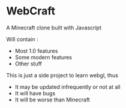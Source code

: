 # WebCraft
A Minecraft clone built with Javascript

Will contain :
- Most 1.0 features
- Some modern features
- Other stuff

This is just a side project to learn webgl, thus
- It may be updated infrequently or not at all
- It will have bugs
- It will be worse than Minecraft
